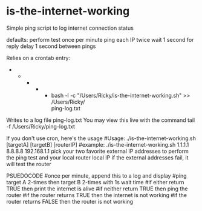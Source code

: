 # is-the-internet-working
Simple ping script to log internet connection status

defaults:
perform test once per minute
ping each IP twice
wait 1 second for reply
delay 1 second between pings

Relies on a crontab entry:
* * * * * bash -l -c "/Users/Ricky/is-the-internet-working.sh" >> /Users/Ricky/\
ping-log.txt

Writes to a log file ping-log.txt
You may view this live with the command
tail -f /Users/Ricky/ping-log.txt

If you don't use cron, here's the usage
#Usage: ./is-the-internet-working.sh [targetA] [targetB] [routerIP]
#example: ./is-the-internet-working.sh 1.1.1.1 8.8.8.8 192.168.1.1
pick your two favorite external IP addresses to perform the ping test and your local router local IP
if the external addresses fail, it will test the router

PSUEDOCODE
#once per minute, append this to a log and display
#ping target A 2-times then target B 2-times with 1s wait time
#if either return TRUE then print the internet is alive
#if neither return TRUE then ping the router
#if the router returns TRUE then the internet is not working 
#if the router returns FALSE then the router is not working
